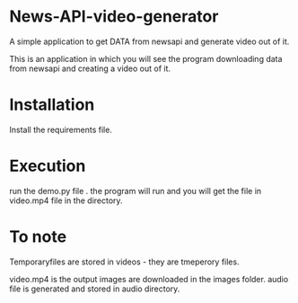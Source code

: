 # News-API-video-generator
A simple application to get DATA from newsapi and generate video out of it.

This is an application in which you will see the program downloading data from newsapi and creating a video out of it.

# Installation
Install the requirements file.


# Execution
run the demo.py file .
the program will run and you will get the file in video.mp4 file in the directory.

# To note
Temporaryfiles are stored in videos - they are tmeperory files.

video.mp4 is the output
images are downloaded in the images folder.
audio file is generated and stored in audio directory.
